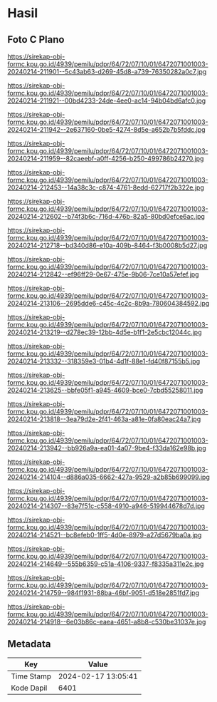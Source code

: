 # Hasil

## Foto C Plano

https://sirekap-obj-formc.kpu.go.id/4939/pemilu/pdpr/64/72/07/10/01/6472071001003-20240214-211901--5c43ab63-d269-45d8-a739-76350282a0c7.jpg

https://sirekap-obj-formc.kpu.go.id/4939/pemilu/pdpr/64/72/07/10/01/6472071001003-20240214-211921--00bd4233-24de-4ee0-ac14-94b04bd6afc0.jpg

https://sirekap-obj-formc.kpu.go.id/4939/pemilu/pdpr/64/72/07/10/01/6472071001003-20240214-211942--2e637160-0be5-4274-8d5e-a652b7b5fddc.jpg

https://sirekap-obj-formc.kpu.go.id/4939/pemilu/pdpr/64/72/07/10/01/6472071001003-20240214-211959--82caeebf-a0ff-4256-b250-499786b24270.jpg

https://sirekap-obj-formc.kpu.go.id/4939/pemilu/pdpr/64/72/07/10/01/6472071001003-20240214-212453--14a38c3c-c874-4761-8edd-62717f2b322e.jpg

https://sirekap-obj-formc.kpu.go.id/4939/pemilu/pdpr/64/72/07/10/01/6472071001003-20240214-212602--b74f3b6c-716d-476b-82a5-80bd0efce6ac.jpg

https://sirekap-obj-formc.kpu.go.id/4939/pemilu/pdpr/64/72/07/10/01/6472071001003-20240214-212718--bd340d86-e10a-409b-8464-f3b0008b5d27.jpg

https://sirekap-obj-formc.kpu.go.id/4939/pemilu/pdpr/64/72/07/10/01/6472071001003-20240214-212842--ef96ff29-0e67-475e-9b06-7ce10a57efef.jpg

https://sirekap-obj-formc.kpu.go.id/4939/pemilu/pdpr/64/72/07/10/01/6472071001003-20240214-213106--2695dde6-c45c-4c2c-8b9a-780604384592.jpg

https://sirekap-obj-formc.kpu.go.id/4939/pemilu/pdpr/64/72/07/10/01/6472071001003-20240214-213219--d278ec39-12bb-4d5e-b1f1-2e5cbc12044c.jpg

https://sirekap-obj-formc.kpu.go.id/4939/pemilu/pdpr/64/72/07/10/01/6472071001003-20240214-213332--318359e3-01b4-4d1f-88e1-fd40f87155b5.jpg

https://sirekap-obj-formc.kpu.go.id/4939/pemilu/pdpr/64/72/07/10/01/6472071001003-20240214-213625--bbfe05f1-a945-4609-bce0-7cbd55258011.jpg

https://sirekap-obj-formc.kpu.go.id/4939/pemilu/pdpr/64/72/07/10/01/6472071001003-20240214-213818--3ea79d2e-2f41-463a-a81e-0fa80eac24a7.jpg

https://sirekap-obj-formc.kpu.go.id/4939/pemilu/pdpr/64/72/07/10/01/6472071001003-20240214-213942--bb926a9a-ea01-4a07-9be4-f33da162e98b.jpg

https://sirekap-obj-formc.kpu.go.id/4939/pemilu/pdpr/64/72/07/10/01/6472071001003-20240214-214104--d886a035-6662-427a-9529-a2b85b699099.jpg

https://sirekap-obj-formc.kpu.go.id/4939/pemilu/pdpr/64/72/07/10/01/6472071001003-20240214-214307--83e7f51c-c558-4910-a946-519944678d7d.jpg

https://sirekap-obj-formc.kpu.go.id/4939/pemilu/pdpr/64/72/07/10/01/6472071001003-20240214-214521--bc8efeb0-1ff5-4d0e-8979-a27d5679ba0a.jpg

https://sirekap-obj-formc.kpu.go.id/4939/pemilu/pdpr/64/72/07/10/01/6472071001003-20240214-214649--555b6359-c51a-4106-9337-f8335a311e2c.jpg

https://sirekap-obj-formc.kpu.go.id/4939/pemilu/pdpr/64/72/07/10/01/6472071001003-20240214-214759--984f1931-88ba-46bf-9051-d518e2851fd7.jpg

https://sirekap-obj-formc.kpu.go.id/4939/pemilu/pdpr/64/72/07/10/01/6472071001003-20240214-214918--6e03b86c-eaea-4651-a8b8-c530be31037e.jpg


## Metadata

| Key        | Value               |
| ---------- | ------------------- |
| Time Stamp | 2024-02-17 13:05:41 |
| Kode Dapil | 6401                |



